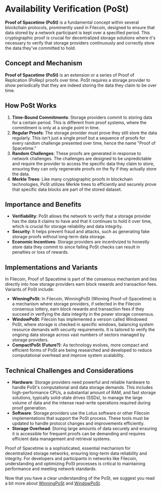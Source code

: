 # Availability Verification (PoSt)

**Proof of Spacetime (PoSt)** is a fundamental concept within several blockchain protocols, prominently used in Filecoin, designed to ensure that data stored by a network participant is kept over a specified period. This cryptographic proof is crucial for decentralized storage solutions where it's necessary to verify that storage providers continuously and correctly store the data they've committed to hold.&#x20;

## Concept and Mechanism

**Proof of Spacetime (PoSt)** is an extension or a series of Proof of Replication (PoRep) proofs over time. PoSt requires a storage provider to show periodically that they are indeed storing the data they claim to be over time.

## How PoSt Works

1. **Time-Bound Commitments**: Storage providers commit to storing data for a certain period. This is different from proof systems, where the commitment is only at a single point in time.
2. **Regular Proofs**: The storage provider must prove they still store the data regularly. This isn't just a single proof but a sequence of proofs for every random challenge presented over time, hence the name "Proof of Spacetime."
3. **Random Challenges**: These proofs are generated in response to network challenges. The challenges are designed to be unpredictable and require the provider to access the specific data they claim to store, ensuring they can only regenerate proofs on the fly if they actually store the data.
4. **Merkle Trees**: Like many cryptographic proofs in blockchain technologies, PoSt utilizes Merkle trees to efficiently and securely prove that specific data blocks are part of the stored dataset.

## Importance and Benefits

* **Verifiability**: PoSt allows the network to verify that a storage provider has the data it claims to have and that it continues to hold it over time, which is crucial for storage reliability and data integrity.
* **Security**: It helps prevent fraud and attacks, such as generating fake storage proofs without long-term data storage.
* **Economic Incentives**: Storage providers are incentivized to honestly store data they commit to since failing PoSt checks can result in penalties or loss of rewards.

## Implementations and Variants

In Filecoin, Proof of Spacetime is part of the consensus mechanism and ties directly into how storage providers earn block rewards and transaction fees. Variants of PoSt include:

* **WinningPoSt:** In Filecoin, WinningPoSt (Winning Proof-of-Spacetime) is a mechanism where storage providers, if selected in the Filecoin consensus lottery, earn block rewards and transaction fees if they succeed in verifying the data integrity in the power storage consensus.&#x20;
* **WindowPoSt**: Filecoin has implemented a version called Windowed PoSt, where storage is checked in specific windows, balancing system resource demands with security requirements. It is tailored to verify the ongoing data storage across vast numbers of sectors managed by storage providers.&#x20;
* **CompactPoSt (Future?)**: As technology evolves, more compact and efficient forms of PoSt are being researched and developed to reduce computational overhead and improve system scalability.

## Technical Challenges and Considerations

* **Hardware**: Storage providers need powerful and reliable hardware to handle PoSt's computational and data storage demands. This includes high-performance CPUs, a substantial amount of RAM, and fast storage solutions, typically solid-state drives (SSDs), to manage the large volume of data and the intense read-write operations required during proof generation.
* **Software**: Storage providers use the Lotus software or other Filecoin implementations that support the PoSt process. These tools must be updated to handle protocol changes and improvements efficiently.
* **Storage Overhead**: Storing large amounts of data securely and ensuring it is accessible for frequent proofs can be demanding and requires efficient data management and retrieval systems.

Proof of Spacetime is a sophisticated, essential mechanism for decentralized storage networks, ensuring long-term data reliability and integrity. For developers and participants in networks like Filecoin, understanding and optimizing PoSt processes is critical to maintaining performance and meeting network standards.

Now that you have a clear understanding of the PoSt, we suggest you read a bit more about [WinningPoSt](winningpost.md) and [WindowPoSt](windowpost.md).
